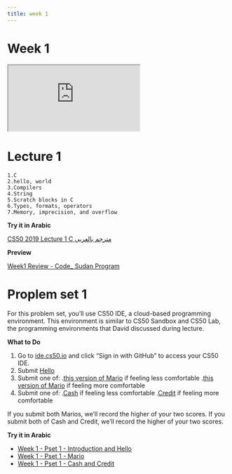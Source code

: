 ```yaml
---
title: week 1
---
```


# Week 1

<iframe src="https://www.youtube.com/embed/e9Eds2Rc_x8"></iframe>

# Lecture 1

    1.C
    2.hello, world
    3.Compilers
    4.String
    5.Scratch blocks in C
    6.Types, formats, operators
    7.Memory, imprecision, and overflow

**Try it in Arabic**

[CS50 2019 Lecture 1 C مترجم بالعربي](https://www.youtube.com/embed/jXKaybgEISI)

**Preview**

[Week1 Review - Code_ Sudan Program](https://www.youtube.com/embed/F-qbaeSJHAE)

# Proplem set 1
   For this problem set, you’ll use CS50 IDE, a cloud-based programming environment. This environment is similar to CS50 Sandbox and CS50 Lab, the programming environments that David discussed during lecture.

**What to Do**

   1. Go to [ide.cs50.io](https://ide.cs50.io/) and click “Sign in with GitHub” to access your CS50 IDE.
   2. Submit [Hello](https://cs50.harvard.edu/x/2020/psets/1/hello)
   3. Submit one of: 
       .[this version of Mario](https://cs50.harvard.edu/x/2020/psets/1/mario/less) if feeling less comfortable
       .[this version of Mario](https://cs50.harvard.edu/x/2020/psets/1/mario/more) if feeling more comfortable
   4. Submit one of: 
       .[Cash](https://cs50.harvard.edu/x/2020/psets/1/cash) if feeling less comfortable
       .[Credit](https://cs50.harvard.edu/x/2020/psets/1/credit) if feeling more comfortable
        
If you submit both Marios, we’ll record the higher of your two scores. If you submit both of Cash and Credit, we’ll record the higher of your two scores.


**Try it in Arabic**

* [Week 1 - Pset 1 - Introduction and Hello](https://www.youtube.com/embed/PlXUYylfwKg)
* [Week 1 - Pset 1 - Mario](https://www.youtube.com/embed/V7C7LEJ_TrI)
* [Week 1 - Pset 1 - Cash and Credit](https://www.youtube.com/embed/ob7b-IfmPDc)
